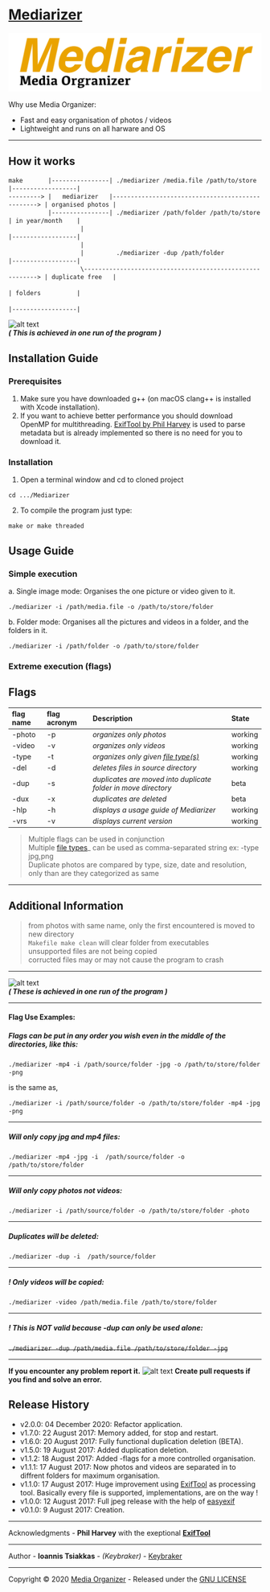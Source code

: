 # [Mediarizer](https://github.com/keybraker/Media-Organizer)
![alt text](https://github.com/keybraker/Mediarizer/blob/updating-code-quality/img/new_mediarizer_logo.png)

Why use Media Organizer:
* Fast and easy organisation of photos / videos
* Lightweight and runs on all harware and OS

***

## How it works
```text
make       |----------------| ./mediarizer /media.file /path/to/store           |------------------| 
---------> |   mediarizer   |-------------------------------------------------> | organised photos | 
      	   |----------------| ./mediarizer /path/folder /path/to/store          | in year/month    | 
                    |                                        	                |------------------| 
                    |
                    |         ./mediarizer -dup /path/folder                    |------------------| 
                    \---------------------------------------------------------> | duplicate free   | 
      	                                                                        | folders          | 
                                                            	                |------------------| 
```

![alt text](https://raw.githubusercontent.com/keybraker/Media-Organizer/master/img/mediarizerDisplay.jpg)
<br/>**_( This is achieved in one run of the program )_**

## Installation Guide

### Prerequisites
1. Make sure you have downloaded g++ (on macOS clang++ is installed with Xcode installation).
2. If you want to achieve better performance you should download OpenMP for multithreading.
[ExifTool by Phil Harvey](http://owl.phy.queensu.ca/~phil/exiftool/) is used to parse metadata but is 
already implemented so there is no need for you to download it.

### Installation

1. Open a terminal window and cd to cloned project
```
cd .../Mediarizer
```

2. To compile the program just type:
```
make or make threaded
```

## Usage Guide

### Simple execution

a. Single image mode: Organises the one picture or video given to it.
```
./mediarizer -i /path/media.file -o /path/to/store/folder
```

b. Folder mode: Organises all the pictures and videos in a folder, and the folders in it.
```
./mediarizer -i /path/folder -o /path/to/store/folder
```

### Extreme execution (flags)

## Flags
| flag name	| flag acronym	| Description																| State		|
| :---		| :---			| :----																		| :---		|
| -photo	| -p			| _organizes *only* photos_													| working	|
| -video	| -v			| _organizes *only* videos_													| working	|
| -type		| -t			| _organizes *only* given [file type(s)](https://exiftool.org/#supported)_  | working	|
| -del		| -d			| _deletes files in source directory_										| working	|
| -dup		| -s			| _duplicates are moved into duplicate folder in move directory_			| beta		|
| -dux		| -x			| _duplicates are deleted_													| beta		|
| -hlp		| -h			| _displays a usage guide of Mediarizer_									| working	|
| -vrs		| -v			| _displays current version_												| working	|

> Multiple flags can be used in conjunction<br>
> Multiple [file types](https://exiftool.org/#supported)_ can be used as comma-separated string ex: -type jpg,png<br>
> Duplicate photos are compared by type, size, date and resolution, only than are they categorized as same<br>

***

## Additional Information 

> from photos with same name, only the first encountered is moved to new directory<br>
> ```Makefile make clean``` will clear folder from executables<br>
> unsupported files are not being copied<br>
> corructed files may or may not cause the program to crash<br>

***

![alt text](https://raw.githubusercontent.com/keybraker/Media-Organizer/master/img/mediarizerDuplicate.jpg)
<br/>**_( These is achieved in one run of the program )_**

***
#### Flag Use Examples:
##### Flags can be put in any order you wish even in the middle of the directories, like this:
```
./mediarizer -mp4 -i /path/source/folder -jpg -o /path/to/store/folder -png
```
is the same as,
```
./mediarizer -i /path/source/folder -o /path/to/store/folder -mp4 -jpg -png
```
***
##### Will only copy jpg and mp4 files:
```
./mediarizer -mp4 -jpg -i  /path/source/folder -o /path/to/store/folder
```
***
##### Will only copy photos not videos:
```
./mediarizer -i /path/source/folder -o /path/to/store/folder -photo
```
***
##### Duplicates will be deleted:
```
./mediarizer -dup -i  /path/source/folder
```
***
##### **! Only _videos_ will be copied:**
```
./mediarizer -video /path/media.file /path/to/store/folder
```
***
##### **! This is _NOT_ valid because -dup can only be used alone:**
~~```./mediarizer -dup /path/media.file /path/to/store/folder -jpg```~~
***

**If you encounter any problem report it.** ![alt text](https://raw.githubusercontent.com/keybraker/Media-Organizer/master/img/tired.gif)
**Create pull requests if you find and solve an error.** 

## Release History

* v2.0.0: 04 December 2020: Refactor application.
* v1.7.0: 22 August   2017: Memory added, for stop and restart.
* v1.6.0: 20 August   2017: Fully functional duplication deletion (BETA).
* v1.5.0: 19 August   2017: Added duplication deletion.
* v1.1.2: 18 August   2017: Added -flags for a more controlled organisation.
* v1.1.1: 17 August   2017: Now photos and videos are separated in to diffrent folders for maximum organisation.
* v1.1.0: 17 August   2017: Huge improvement using [ExifTool](http://owl.phy.queensu.ca/~phil/exiftool/) as processing tool.
Basically every file is supported, implementations, are on the way !
* v1.0.0: 12 August 2017: Full jpeg release with the help of [easyexif](http://owl.phy.queensu.ca/~phil/exiftool/)
* v0.1.0: 9  August 2017: Creation.


***
Acknowledgments - **Phil Harvey** with the exeptional [**ExifTool**](http://owl.phy.queensu.ca/~phil/exiftool/)

***
Author - **Ioannis Tsiakkas** - *(Keybraker)* - [Keybraker](https://github.com/keybraker)

***
Copyright © 2020 [Media Organizer](https://github.com/keybraker/Media-Organizer) - Released under the [GNU LICENSE](http://www.gnu.org/philosophy/free-sw.html)


